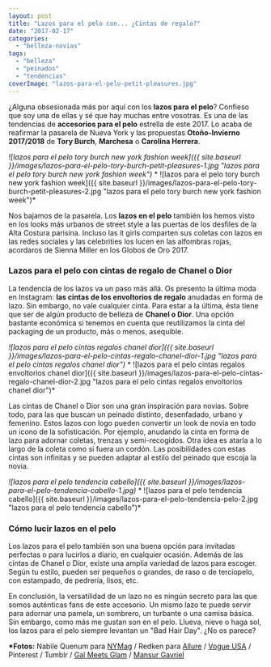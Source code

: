 ```yaml
---
layout: post
title: "Lazos para el pelo con... ¿Cintas de regalo?"
date: "2017-02-17"
categories: 
  - "belleza-novias"
tags: 
  - "belleza"
  - "peinados"
  - "tendencias"
coverImage: "lazos-para-el-pelo-petit-pleasures.jpg"
---
```


¿Alguna obsesionada más por aquí con los **lazos para el pelo**? Confieso que soy una de ellas y sé que hay muchas entre vosotras. Es una de las tendencias de **accesorios para el pelo** estrella de este 2017. Lo acaba de reafirmar la pasarela de Nueva York y las propuestas **Otoño-Invierno 2017/2018** de **Tory Burch**, **Marchesa** o **Carolina Herrera**.

 *![lazos para el pelo tory burch new york fashion week]({{ site.baseurl }}/images/lazos-para-el-pelo-tory-burch-petit-pleasures-1.jpg "lazos para el pelo tory burch new york fashion week")*  * ![lazos para el pelo tory burch new york fashion week]({{ site.baseurl }}/images/lazos-para-el-pelo-tory-burch-petit-pleasures-2.jpg "lazos para el pelo tory burch new york fashion week")* 

Nos bajamos de la pasarela. Los **lazos en el pelo** también los hemos visto en los looks más urbanos de street style a las puertas de los desfiles de la Alta Costura parisina. Incluso las it girls comparten sus coletas con lazos en las redes sociales y las celebrities los lucen en las alfombras rojas, acordaros de Sienna Miller en los Globos de Oro 2017.

### Lazos para el pelo con cintas de regalo de Chanel o Dior

La tendencia de los lazos va un paso más allá. Os presento la última moda en Instagram: **las cintas de los envoltorios de regalo** anudadas en forma de lazo. Sin embargo, no vale cualquier cinta. Para estar a la última, ésta tiene que ser de algún producto de belleza de **Chanel o Dior**. Una opción bastante económica si tenemos en cuenta que reutilizamos la cinta del packaging de un producto, más o menos, asequible.

 *![lazos para el pelo cintas regalos chanel dior]({{ site.baseurl }}/images/lazos-para-el-pelo-cintas-regalo-chanel-dior-1.jpg "lazos para el pelo cintas regalos chanel dior")*  * ![lazos para el pelo cintas regalos envoltorios chanel dior]({{ site.baseurl }}/images/lazos-para-el-pelo-cintas-regalo-chanel-dior-2.jpg "lazos para el pelo cintas regalos envoltorios chanel dior")* 

Las cintas de Chanel o Dior son una gran inspiración para novias. Sobre todo, para las que buscan un peinado distinto, desenfadado, urbano y femenino. Estos lazos con logo pueden convertir un look de novia en todo un icono de la sofisticación. Por ejemplo, anudando la cinta en forma de lazo para adornar coletas, trenzas y semi-recogidos. Otra idea es atarla a lo largo de la coleta como si fuera un cordón. Las posibilidades con estas cintas son infinitas y se pueden adaptar al estilo del peinado que escoja la novia.

 *![lazos para el pelo tendencia cabello]({{ site.baseurl }}/images/lazos-para-el-pelo-tendencia-cabello-1.jpg)*  * ![lazos para el pelo tendencia cabello]({{ site.baseurl }}/images/lazos-para-el-pelo-tendencia-pelo-2.jpg "lazos para el pelo tendencia cabello")* 

### Cómo lucir lazos en el pelo

Los lazos para el pelo también son una buena opción para invitadas perfectas o para lucirlos a diario, en cualquier ocasión. Además de las cintas de Chanel o Dior, existe una amplia variedad de lazos para escoger. Según tu estilo, pueden ser pequeños o grandes, de raso o de terciopelo, con estampado, de pedrería, lisos, etc.

En conclusión, la versatilidad de un lazo no es ningún secreto para las que somos auténticas fans de este accesorio. Un mismo lazo te puede servir para adornar una pamela, un sombrero, un turbante o una camisa básica. Sin embargo, como más me gustan son en el pelo. Llueva, nieve o haga sol, los lazos para el pelo siempre levantan un "Bad Hair Day". ¿No os parece?

**\*Fotos:** Nabile Quenum para [NYMag](http://nymag.com/) / Redken para [Allure](http://www.allure.com/) / [Vogue USA](http://www.vogue.com) / Pinterest / Tumblr / [Gal Meets Glam](http://galmeetsglam.com/) / [Mansur Gavriel](https://www.mansurgavriel.com/)
